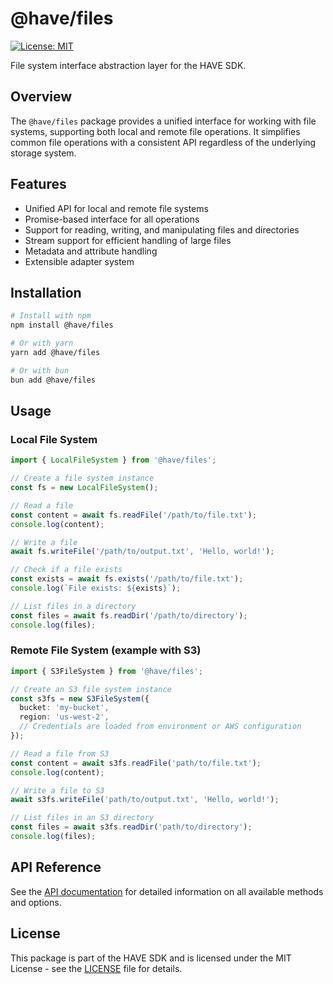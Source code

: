 # @have/files

[![License: MIT](https://img.shields.io/badge/License-MIT-blue.svg)](https://opensource.org/licenses/MIT)

File system interface abstraction layer for the HAVE SDK.

## Overview

The `@have/files` package provides a unified interface for working with file systems, supporting both local and remote file operations. It simplifies common file operations with a consistent API regardless of the underlying storage system.

## Features

- Unified API for local and remote file systems
- Promise-based interface for all operations
- Support for reading, writing, and manipulating files and directories
- Stream support for efficient handling of large files
- Metadata and attribute handling
- Extensible adapter system

## Installation

```bash
# Install with npm
npm install @have/files

# Or with yarn
yarn add @have/files

# Or with bun
bun add @have/files
```

## Usage

### Local File System

```typescript
import { LocalFileSystem } from '@have/files';

// Create a file system instance
const fs = new LocalFileSystem();

// Read a file
const content = await fs.readFile('/path/to/file.txt');
console.log(content);

// Write a file
await fs.writeFile('/path/to/output.txt', 'Hello, world!');

// Check if a file exists
const exists = await fs.exists('/path/to/file.txt');
console.log(`File exists: ${exists}`);

// List files in a directory
const files = await fs.readDir('/path/to/directory');
console.log(files);
```

### Remote File System (example with S3)

```typescript
import { S3FileSystem } from '@have/files';

// Create an S3 file system instance
const s3fs = new S3FileSystem({
  bucket: 'my-bucket',
  region: 'us-west-2',
  // Credentials are loaded from environment or AWS configuration
});

// Read a file from S3
const content = await s3fs.readFile('path/to/file.txt');
console.log(content);

// Write a file to S3
await s3fs.writeFile('path/to/output.txt', 'Hello, world!');

// List files in an S3 directory
const files = await s3fs.readDir('path/to/directory');
console.log(files);
```

## API Reference

See the [API documentation](https://happyvertical.github.io/sdk/modules/_have_files.html) for detailed information on all available methods and options.

## License

This package is part of the HAVE SDK and is licensed under the MIT License - see the [LICENSE](../../LICENSE) file for details.